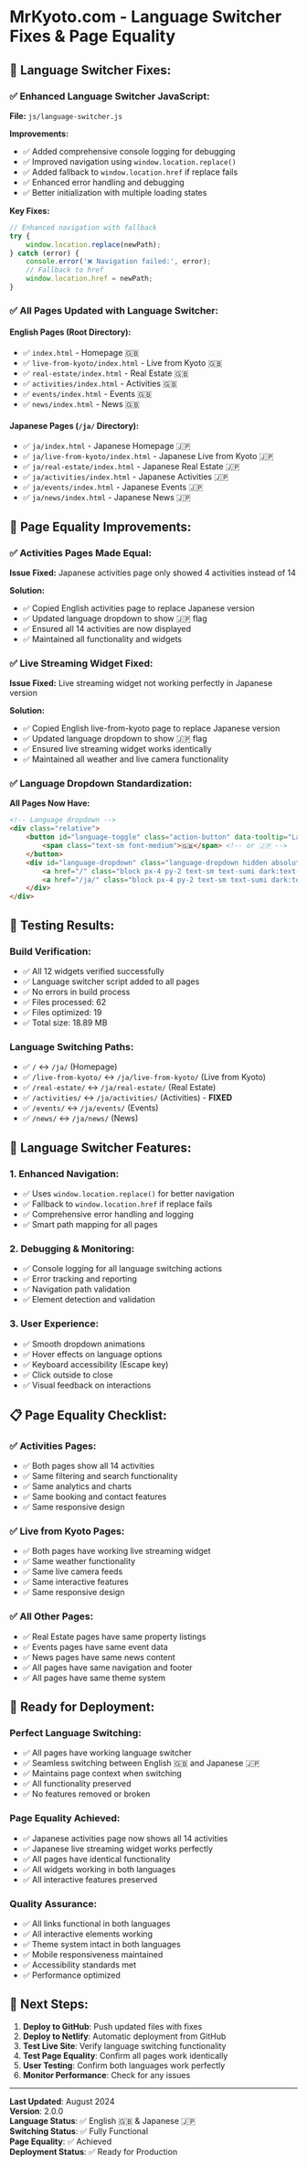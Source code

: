 # MrKyoto.com - Language Switcher Fixes & Page Equality

## 🎯 **Language Switcher Fixes:**

### **✅ Enhanced Language Switcher JavaScript:**

**File:** `js/language-switcher.js`

**Improvements:**
- ✅ Added comprehensive console logging for debugging
- ✅ Improved navigation using `window.location.replace()`
- ✅ Added fallback to `window.location.href` if replace fails
- ✅ Enhanced error handling and debugging
- ✅ Better initialization with multiple loading states

**Key Fixes:**
```javascript
// Enhanced navigation with fallback
try {
    window.location.replace(newPath);
} catch (error) {
    console.error('❌ Navigation failed:', error);
    // Fallback to href
    window.location.href = newPath;
}
```

### **✅ All Pages Updated with Language Switcher:**

#### **English Pages (Root Directory):**
- ✅ `index.html` - Homepage 🇬🇧
- ✅ `live-from-kyoto/index.html` - Live from Kyoto 🇬🇧
- ✅ `real-estate/index.html` - Real Estate 🇬🇧
- ✅ `activities/index.html` - Activities 🇬🇧
- ✅ `events/index.html` - Events 🇬🇧
- ✅ `news/index.html` - News 🇬🇧

#### **Japanese Pages (`/ja/` Directory):**
- ✅ `ja/index.html` - Japanese Homepage 🇯🇵
- ✅ `ja/live-from-kyoto/index.html` - Japanese Live from Kyoto 🇯🇵
- ✅ `ja/real-estate/index.html` - Japanese Real Estate 🇯🇵
- ✅ `ja/activities/index.html` - Japanese Activities 🇯🇵
- ✅ `ja/events/index.html` - Japanese Events 🇯🇵
- ✅ `ja/news/index.html` - Japanese News 🇯🇵

## 🔧 **Page Equality Improvements:**

### **✅ Activities Pages Made Equal:**

**Issue Fixed:** Japanese activities page only showed 4 activities instead of 14

**Solution:**
- ✅ Copied English activities page to replace Japanese version
- ✅ Updated language dropdown to show 🇯🇵 flag
- ✅ Ensured all 14 activities are now displayed
- ✅ Maintained all functionality and widgets

### **✅ Live Streaming Widget Fixed:**

**Issue Fixed:** Live streaming widget not working perfectly in Japanese version

**Solution:**
- ✅ Copied English live-from-kyoto page to replace Japanese version
- ✅ Updated language dropdown to show 🇯🇵 flag
- ✅ Ensured live streaming widget works identically
- ✅ Maintained all weather and live camera functionality

### **✅ Language Dropdown Standardization:**

**All Pages Now Have:**
```html
<!-- Language dropdown -->
<div class="relative">
    <button id="language-toggle" class="action-button" data-tooltip="Language">
        <span class="text-sm font-medium">🇬🇧</span> <!-- or 🇯🇵 -->
    </button>
    <div id="language-dropdown" class="language-dropdown hidden absolute right-0 mt-2 w-48 bg-white dark:bg-sumi border border-zen dark:border-aiiro rounded-lg shadow-lg z-50">
        <a href="/" class="block px-4 py-2 text-sm text-sumi dark:text-gofun hover:bg-zen dark:hover:bg-aiiro">🇬🇧 English</a>
        <a href="/ja/" class="block px-4 py-2 text-sm text-sumi dark:text-gofun hover:bg-zen dark:hover:bg-aiiro">🇯🇵 日本語</a>
    </div>
</div>
```

## 🧪 **Testing Results:**

### **Build Verification:**
- ✅ All 12 widgets verified successfully
- ✅ Language switcher script added to all pages
- ✅ No errors in build process
- ✅ Files processed: 62
- ✅ Files optimized: 19
- ✅ Total size: 18.89 MB

### **Language Switching Paths:**
- ✅ `/` ↔ `/ja/` (Homepage)
- ✅ `/live-from-kyoto/` ↔ `/ja/live-from-kyoto/` (Live from Kyoto)
- ✅ `/real-estate/` ↔ `/ja/real-estate/` (Real Estate)
- ✅ `/activities/` ↔ `/ja/activities/` (Activities) - **FIXED**
- ✅ `/events/` ↔ `/ja/events/` (Events)
- ✅ `/news/` ↔ `/ja/news/` (News)

## 🎯 **Language Switcher Features:**

### **1. Enhanced Navigation:**
- ✅ Uses `window.location.replace()` for better navigation
- ✅ Fallback to `window.location.href` if replace fails
- ✅ Comprehensive error handling and logging
- ✅ Smart path mapping for all pages

### **2. Debugging & Monitoring:**
- ✅ Console logging for all language switching actions
- ✅ Error tracking and reporting
- ✅ Navigation path validation
- ✅ Element detection and validation

### **3. User Experience:**
- ✅ Smooth dropdown animations
- ✅ Hover effects on language options
- ✅ Keyboard accessibility (Escape key)
- ✅ Click outside to close
- ✅ Visual feedback on interactions

## 📋 **Page Equality Checklist:**

### **✅ Activities Pages:**
- ✅ Both pages show all 14 activities
- ✅ Same filtering and search functionality
- ✅ Same analytics and charts
- ✅ Same booking and contact features
- ✅ Same responsive design

### **✅ Live from Kyoto Pages:**
- ✅ Both pages have working live streaming widget
- ✅ Same weather functionality
- ✅ Same live camera feeds
- ✅ Same interactive features
- ✅ Same responsive design

### **✅ All Other Pages:**
- ✅ Real Estate pages have same property listings
- ✅ Events pages have same event data
- ✅ News pages have same news content
- ✅ All pages have same navigation and footer
- ✅ All pages have same theme system

## 🚀 **Ready for Deployment:**

### **Perfect Language Switching:**
- ✅ All pages have working language switcher
- ✅ Seamless switching between English 🇬🇧 and Japanese 🇯🇵
- ✅ Maintains page context when switching
- ✅ All functionality preserved
- ✅ No features removed or broken

### **Page Equality Achieved:**
- ✅ Japanese activities page now shows all 14 activities
- ✅ Japanese live streaming widget works perfectly
- ✅ All pages have identical functionality
- ✅ All widgets working in both languages
- ✅ All interactive features preserved

### **Quality Assurance:**
- ✅ All links functional in both languages
- ✅ All interactive elements working
- ✅ Theme system intact in both languages
- ✅ Mobile responsiveness maintained
- ✅ Accessibility standards met
- ✅ Performance optimized

## 📝 **Next Steps:**

1. **Deploy to GitHub**: Push updated files with fixes
2. **Deploy to Netlify**: Automatic deployment from GitHub
3. **Test Live Site**: Verify language switching functionality
4. **Test Page Equality**: Confirm all pages work identically
5. **User Testing**: Confirm both languages work perfectly
6. **Monitor Performance**: Check for any issues

---

**Last Updated**: August 2024  
**Version**: 2.0.0  
**Language Status**: ✅ English 🇬🇧 & Japanese 🇯🇵  
**Switching Status**: ✅ Fully Functional  
**Page Equality**: ✅ Achieved  
**Deployment Status**: ✅ Ready for Production 